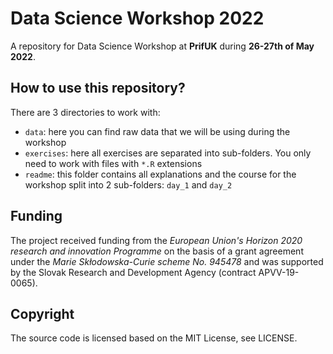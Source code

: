 # Data Science Workshop 2022

A repository for Data Science Workshop at **PrifUK** during **26-27th of May 2022**.

## How to use this repository?

There are 3 directories to work with:

- `data`: here you can find raw data that we will be using during the workshop
- `exercises`: here all exercises are separated into sub-folders. You only need to work with files with `*.R` extensions
- `readme`: this folder contains all explanations and the course for the workshop split into 2 sub-folders: `day_1` and `day_2`


## Funding

The project received funding from the *European Union's Horizon 2020 research and innovation Programme* on the basis of a grant agreement under the *Marie Skłodowska-Curie scheme No. 945478* and was supported by the Slovak Research and Development Agency (contract APVV-19-0065).


## Copyright

The source code is licensed based on the MIT License, see LICENSE.